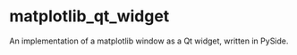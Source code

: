 matplotlib_qt_widget
====================

An implementation of a matplotlib window as a Qt widget, written in PySide.